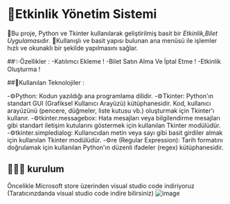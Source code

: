 # 🧠Etkinlik Yönetim Sistemi 
 📜Bu proje, Python ve Tkinter kullanılarak geliştirilmiş basit bir *Etkinlik,Bilet Uygulamasıdır*.
 💪Kullanışlı ve basit yapısı bulunan ana menüsü ile işlemler hızlı ve okunaklı bir şekilde yapılmasını sağlar. 


 ##✨Özellikler : 
 -Katılımcı Ekleme !
 -Bilet Satın Alma Ve İptal Etme !
 -Etkinlik Oluşturma !


 ##🎉Kullanılan Teknolojiler : 

-⚙Python: Kodun yazıldığı ana programlama dilidir.
-⚙Tkinter: Python'ın standart GUI (Grafiksel Kullanıcı Arayüzü) kütüphanesidir. Kod, kullanıcı arayüzünü (pencere, düğmeler, liste kutusu vb.) oluşturmak için Tkinter'ı kullanır.
-⚙tkinter.messagebox: Hata mesajları veya bilgilendirme mesajları gibi standart iletişim kutularını göstermek için kullanılan Tkinter modülüdür.
-⚙tkinter.simpledialog: Kullanıcıdan metin veya sayı gibi basit girdiler almak için kullanılan Tkinter modülüdür.
-⚙re (Regular Expression): Tarih formatını doğrulamak için kullanılan Python'ın düzenli ifadeler (regex) kütüphanesidir.


## 👨🏻‍💻 kurulum
Öncelikle Microsoft store üzerinden visual studio code indiriyoruz (Taratıcınzdanda visual studio code indire bilirsiniz)
![image](https://github.com/user-attachments/assets/7615dee7-7dc9-44eb-9e60-98eedba9404c)
